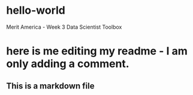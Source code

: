 # hello-world
Merit America - Week 3 Data Scientist Toolbox
# here is me editing my readme - I am only adding a comment.
## This is a markdown file
